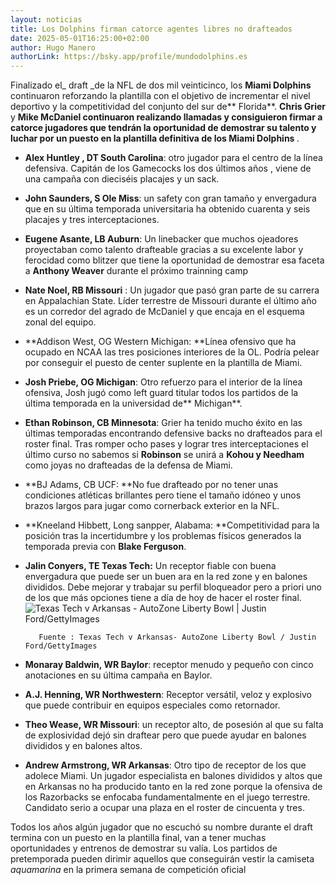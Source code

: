 ```yaml
---
layout: noticias
title: Los Dolphins firman catorce agentes libres no drafteados
date: 2025-05-01T16:25:00+02:00
author: Hugo Manero
authorLink: https://bsky.app/profile/mundodolphins.es
---
```

Finalizado el\_ draft  \_de la NFL de dos mil veinticinco, los **Miami Dolphins** continuaron reforzando la plantilla con el objetivo de incrementar el nivel deportivo y la competitividad del conjunto del sur de**&#32;Florida**. **Chris Grier** y **Mike McDaniel&#32;**continuaron realizando llamadas y consiguieron firmar a catorce jugadores que tendrán la oportunidad de demostrar su talento y luchar por un puesto en la plantilla definitiva de los**&#32;Miami Dolphins&#32;**.

- **Alex Huntley , DT South Carolina**: otro jugador para el centro de la línea defensiva. Capitán de los Gamecocks los dos últimos años , viene de una campaña con dieciséis placajes y un sack.
- **John Saunders, S Ole Miss**: un safety con gran tamaño y envergadura que en su última temporada universitaria ha obtenido cuarenta y seis placajes y tres interceptaciones.
- **Eugene Asante, LB Auburn**: Un linebacker que muchos ojeadores proyectaban como talento drafteable gracias a su excelente labor y ferocidad como blitzer que tiene la oportunidad de demostrar esa faceta a **Anthony Weaver** durante el próximo trainning camp 
- **Nate Noel, RB Missouri** : Un jugador que pasó gran parte de su carrera en Appalachian State. Líder terrestre de Missouri durante el último año es un corredor del agrado de McDaniel y que encaja en el esquema zonal del equipo.
- **Addison West, OG Western Michigan:&#32;**Línea ofensivo que ha ocupado en NCAA las tres posiciones interiores de la OL. Podría pelear por conseguir el puesto de center suplente en la plantilla de Miami.
- **Josh Priebe, OG Michigan**: Otro refuerzo para el interior de la línea ofensiva, Josh jugó como left guard titular todos los partidos de la última temporada en la universidad de**&#32;Michigan**.
- **Ethan Robinson, CB Minnesota**: Grier ha tenido mucho éxito en las últimas temporadas encontrando defensive backs no drafteados para el roster final. Tras romper ocho pases y lograr tres interceptaciones el último curso no sabemos si **Robinson** se unirá a **Kohou&#32;**y**&#32;Needham** como joyas no drafteadas de la defensa de Miami.
- **BJ Adams, CB UCF:&#32;**No fue drafteado por no tener unas condiciones atléticas brillantes pero tiene el tamaño idóneo y unos brazos largos para jugar como cornerback exterior en la NFL.
- **Kneeland Hibbett, Long sanpper, Alabama:&#32;**Competitividad para la posición tras la incertidumbre y los problemas físicos generados la temporada previa con **Blake Ferguson**.
- **Jalin Conyers, TE Texas Tech:** Un receptor fiable con buena envergadura que puede ser un buen ara en la red zone y en balones divididos. Debe mejorar y trabajar su perfil bloqueador pero a priori uno de los que más opciones tiene a día de hoy de hacer el roster final.![](/uploads/Jalin%20conyers.jpeg "Texas Tech v Arkansas - AutoZone Liberty Bowl | Justin Ford/GettyImages")

         Fuente : Texas Tech v Arkansas- AutoZone Liberty Bowl / Justin Ford/GettyImages

- **Monaray Baldwin, WR Baylor**: receptor menudo y pequeño con cinco anotaciones en su última campaña en Baylor.
- **A.J. Henning, WR Northwestern**: Receptor versátil, veloz y explosivo que puede contribuir en equipos especiales como retornador.
- **Theo Wease, WR Missouri**: un receptor alto, de posesión al que su falta de explosividad dejó sin draftear pero que puede ayudar en balones divididos y en balones altos.
- **Andrew Armstrong, WR Arkansas**: Otro tipo de receptor de los que adolece Miami. Un jugador especialista en balones divididos  y altos que en Arkansas no ha producido tanto en la red zone porque la ofensiva de los Razorbacks se enfocaba fundamentalmente en el juego terrestre. Candidato serio a  ocupar una plaza en el roster de cincuenta y tres.

Todos los años algún jugador que no escuchó su nombre durante el draft termina con un puesto en la plantilla final, van a tener muchas oportunidades y entrenos de demostrar su valía. Los partidos de pretemporada pueden dirimir aquellos que conseguirán vestir la camiseta _aquamarina_ en la primera semana de competición oficial
